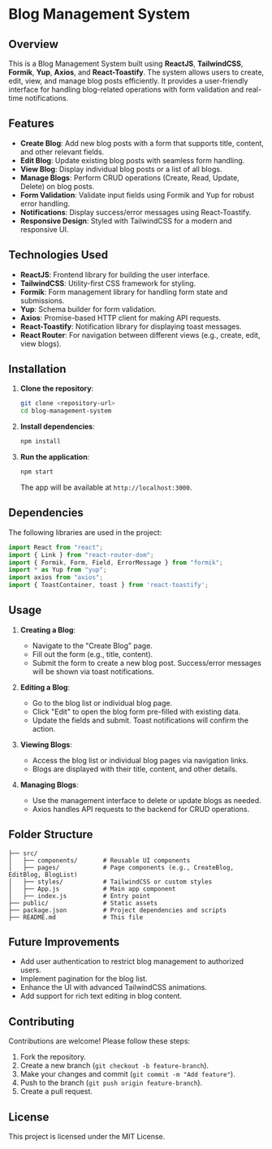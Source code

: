 # Blog Management System

## Overview
This is a Blog Management System built using **ReactJS**, **TailwindCSS**, **Formik**, **Yup**, **Axios**, and **React-Toastify**. The system allows users to create, edit, view, and manage blog posts efficiently. It provides a user-friendly interface for handling blog-related operations with form validation and real-time notifications.

## Features
- **Create Blog**: Add new blog posts with a form that supports title, content, and other relevant fields.
- **Edit Blog**: Update existing blog posts with seamless form handling.
- **View Blog**: Display individual blog posts or a list of all blogs.
- **Manage Blogs**: Perform CRUD operations (Create, Read, Update, Delete) on blog posts.
- **Form Validation**: Validate input fields using Formik and Yup for robust error handling.
- **Notifications**: Display success/error messages using React-Toastify.
- **Responsive Design**: Styled with TailwindCSS for a modern and responsive UI.

## Technologies Used
- **ReactJS**: Frontend library for building the user interface.
- **TailwindCSS**: Utility-first CSS framework for styling.
- **Formik**: Form management library for handling form state and submissions.
- **Yup**: Schema builder for form validation.
- **Axios**: Promise-based HTTP client for making API requests.
- **React-Toastify**: Notification library for displaying toast messages.
- **React Router**: For navigation between different views (e.g., create, edit, view blogs).

## Installation
1. **Clone the repository**:
   ```bash
   git clone <repository-url>
   cd blog-management-system
   ```

2. **Install dependencies**:
   ```bash
   npm install
   ```

3. **Run the application**:
   ```bash
   npm start
   ```
   The app will be available at `http://localhost:3000`.

## Dependencies
The following libraries are used in the project:
```javascript
import React from "react";
import { Link } from "react-router-dom";
import { Formik, Form, Field, ErrorMessage } from "formik";
import * as Yup from "yup";
import axios from "axios";
import { ToastContainer, toast } from 'react-toastify';
```

## Usage
1. **Creating a Blog**:
   - Navigate to the "Create Blog" page.
   - Fill out the form (e.g., title, content).
   - Submit the form to create a new blog post. Success/error messages will be shown via toast notifications.

2. **Editing a Blog**:
   - Go to the blog list or individual blog page.
   - Click "Edit" to open the blog form pre-filled with existing data.
   - Update the fields and submit. Toast notifications will confirm the action.

3. **Viewing Blogs**:
   - Access the blog list or individual blog pages via navigation links.
   - Blogs are displayed with their title, content, and other details.

4. **Managing Blogs**:
   - Use the management interface to delete or update blogs as needed.
   - Axios handles API requests to the backend for CRUD operations.

## Folder Structure
```
├── src/
│   ├── components/       # Reusable UI components
│   ├── pages/            # Page components (e.g., CreateBlog, EditBlog, BlogList)
│   ├── styles/           # TailwindCSS or custom styles
│   ├── App.js            # Main app component
│   ├── index.js          # Entry point
├── public/               # Static assets
├── package.json          # Project dependencies and scripts
├── README.md             # This file
```

## Future Improvements
- Add user authentication to restrict blog management to authorized users.
- Implement pagination for the blog list.
- Enhance the UI with advanced TailwindCSS animations.
- Add support for rich text editing in blog content.

## Contributing
Contributions are welcome! Please follow these steps:
1. Fork the repository.
2. Create a new branch (`git checkout -b feature-branch`).
3. Make your changes and commit (`git commit -m "Add feature"`).
4. Push to the branch (`git push origin feature-branch`).
5. Create a pull request.

## License
This project is licensed under the MIT License.